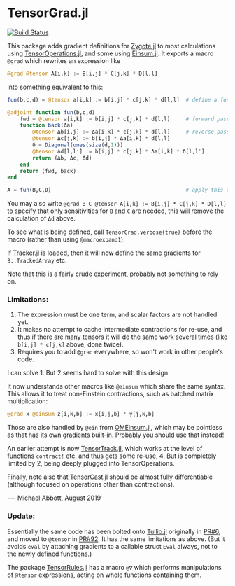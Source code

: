 # TensorGrad.jl

[![Build Status](https://travis-ci.org/mcabbott/TensorGrad.jl.svg?branch=master)](https://travis-ci.org/mcabbott/TensorGrad.jl)

This package adds gradient definitions for [Zygote.jl](https://github.com/FluxML/Zygote.jl) 
to most calculations using [TensorOperations.jl](https://github.com/Jutho/TensorOperations.jl),
and some using [Einsum.jl](https://github.com/ahwillia/Einsum.jl).
It exports a macro `@grad` which rewrites an expression like
```julia
@grad @tensor A[i,k] := B[i,j] * C[j,k] * D[l,l]
```
into something equivalent to this:
```julia
fun(b,c,d) = @tensor a[i,k] := b[i,j] * c[j,k] * d[l,l]  # define a function

@adjoint function fun(b,c,d)
    fwd = @tensor a[i,k] := b[i,j] * c[j,k] * d[l,l]     # forward pass
    function back(Δa)
        @tensor Δb[i,j] := Δa[i,k] * c[j,k] * d[l,l]     # reverse pass
        @tensor Δc[j,k] := b[i,j] * Δa[i,k] * d[l,l]
        δ = Diagonal(ones(size(d,1)))
        @tensor Δd[l,l′] := b[i,j] * c[j,k] * Δa[i,k] * δ[l,l′]
        return (Δb, Δc, Δd)
    end
    return (fwd, back)
end

A = fun(B,C,D)                                           # apply this to B, C, D
```
You may also write `@grad B C @tensor A[i,k] := B[i,j] * C[j,k] * D[l,l]` to specify that
only sensitivities for `B` and `C` are needed, this will remove the calculation 
of `Δd` above. 

To see what is being defined, call `TensorGrad.verbose(true)` before the macro 
(rather than using `@macroexpand1`).

If [Tracker.jl](https://github.com/FluxML/Tracker.jl) is loaded, then it will now
define the same gradients for `B::TrackedArray` etc. 

Note that this is a fairly crude experiment, probably not something to rely on.

### Limitations:

1. The expression must be one term, and scalar factors are not handled yet.
2. It makes no attempt to cache intermediate contractions for re-use, 
  and thus if there are many tensors it will do the same work several times
  (like `b[i,j] * c[j,k]` above, done twice).
3. Requires you to add `@grad` everywhere, so won't work in other people's code.

I can solve 1. But 2 seems hard to solve with this design.

It now understands other macros like `@einsum` which share the same syntax. 
This allows it to treat non-Einstein contractions, such as batched matrix multiplication:
```julia
@grad x @einsum z[i,k,b] := x[i,j,b] * y[j,k,b]
```
Those are also handled by `@ein` from [OMEinsum.jl](https://github.com/under-Peter/OMEinsum.jl),
which may be pointless as that has its own gradients built-in. 
Probably you should use that instead! 

An earlier attempt is now [TensorTrack.jl](https://github.com/mcabbott/TensorTrack.jl), which works at the level of 
functions `contract!` etc, and thus gets some re-use, 4. 
But is completely limited by 2, being deeply plugged into TensorOperations.

Finally, note also that [TensorCast.jl](https://github.com/mcabbott/TensorCast.jl) should 
be almost fully differentiable (although focused on operations other than contractions).

--- Michael Abbott, August 2019

### Update:

Essentially the same code has been bolted onto [Tullio.jl](https://github.com/mcabbott/Tullio.jl) 
originally in [PR#6](https://github.com/mcabbott/Tullio.jl/pull/6), and moved to `@tensor` in [PR#92](https://github.com/mcabbott/Tullio.jl/pull/92). It has the same limitations as above.
(But it avoids `eval` by attaching gradients to a callable struct `Eval` always, not to the newly defined functions.)

The package [TensorRules.jl](https://github.com/ho-oto/TensorRules.jl) has a macro `@∇` which performs
manipulations of `@tensor` expressions, acting on whole functions containing them.
